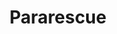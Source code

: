 ---
title: Pararescue
crosslinks:
- TacticalAthlete
- AirForce
- navyseals
- IAmA
- RescueSwimmer
- Music
---